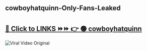 
 ## cowboyhatquinn-Only-Fans-Leaked

# <h2><a href="https://clipsfans.com/cowboyhatquinn&ref=git">🔗 Click to LINKS ⏩⏩ 👉 🟢 cowboyhatquinn </a></h2>

<a href="https://clipsfans.com/cowboyhatquinn&ref=git" rel="nofollow" data-target="animated-image.originalLink"><img src="https://i.ibb.co.com/xMMVF88/686577567.gif" alt="Viral Video Original" style="max-width: 100%; display: inline-block;" data-target="animated-image.originalImage"></a>

